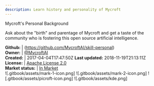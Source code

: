 ```yaml
---
description: Learn history and personality of Mycroft
---
```

Mycroft's Personal Background

Ask about the "birth" and parentage of Mycroft and get a taste of the community
who is fostering this open source artificial intelligence.

**Github:** | (https://github.com/MycroftAI/skill-personal)  
**Owner:** | [@MycroftAI](https://github.com/MycroftAI)  
**Created:** | 2017-04-04T17:47:50Z  **Last updated:** 2018-11-19T21:13:11Z  
**License:** | [Apache License 2.0](https://api.github.com/licenses/apache-2.0)  
**Market status:** | [In Market](https://market.mycroft.ai/skill/mycroft-personal)  
 ![.gitbook/assets/mark-1-icon.png]  ![.gitbook/assets/mark-2-icon.png]  ![.gitbook/assets/picroft-icon.png]  ![.gitbook/assets/kde.png]  
